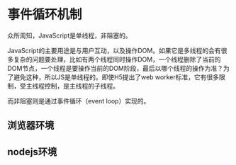 # 事件循环机制

众所周知，JavaScript是单线程，非阻塞的。

JavaScript的主要用途是与用户互动，以及操作DOM。如果它是多线程的会有很多复杂的问题要处理，比如有两个线程同时操作DOM，一个线程删除了当前的DOM节点，一个线程是要操作当前的DOM阶段，最后以哪个线程的操作为准？为了避免这种，所以JS是单线程的。即使H5提出了web worker标准，它有很多限制，受主线程控制，是主线程的子线程。

而非阻塞则是通过事件循环（event loop）实现的。

## 浏览器环境

## nodejs环境
